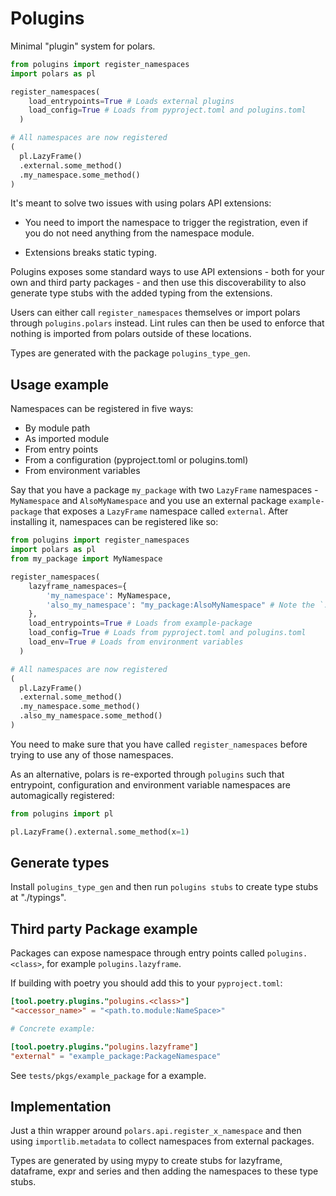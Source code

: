# Polugins

Minimal "plugin" system for polars.

```python
from polugins import register_namespaces
import polars as pl

register_namespaces(
    load_entrypoints=True # Loads external plugins
    load_config=True # Loads from pyproject.toml and polugins.toml
  )

# All namespaces are now registered
(
  pl.LazyFrame()
  .external.some_method()
  .my_namespace.some_method()
)
```

It's meant to solve two issues with using polars API extensions:

- You need to import the namespace to trigger the registration, even if you do not need anything from the namespace module.

- Extensions breaks static typing.

Polugins exposes some standard ways to use API extensions - both for your own and third party packages - 
and then use this discoverability to also generate type stubs with the added typing from the extensions.

Users can either call `register_namespaces` themselves or import polars through `polugins.polars` instead.
Lint rules can then be used to enforce that nothing is imported from polars outside of these locations.

Types are generated with the package `polugins_type_gen`.

## Usage example

Namespaces can be registered in five ways:

- By module path
- As imported module
- From entry points
- From a configuration (pyproject.toml or polugins.toml)
- From environment variables

Say that you have a package `my_package` with two `LazyFrame` namespaces - `MyNamespace` and `AlsoMyNamespace` and you use an
external package `example-package` that exposes a `LazyFrame` namespace called `external`.
After installing it, namespaces can be registered like so:

```python
from polugins import register_namespaces
import polars as pl
from my_package import MyNamespace

register_namespaces(
    lazyframe_namespaces={
        'my_namespace': MyNamespace,
        'also_my_namespace': "my_package:AlsoMyNamespace" # Note the `:` to separate module path from object
    },
    load_entrypoints=True # Loads from example-package
    load_config=True # Loads from pyproject.toml and polugins.toml
    load_env=True # Loads from environment variables
  )

# All namespaces are now registered
(
  pl.LazyFrame()
  .external.some_method()
  .my_namespace.some_method()
  .also_my_namespace.some_method()
)
```

You need to make sure that you have called `register_namespaces` before trying to use any of those namespaces.

As an alternative, polars is re-exported through `polugins` such that entrypoint, configuration and environment variable namespaces are automagically registered:

```python
from polugins import pl

pl.LazyFrame().external.some_method(x=1)
```


## Generate types

Install `polugins_type_gen` and then run `polugins stubs` to create type stubs at "./typings".

## Third party Package example

Packages can expose namespace through entry points called `polugins.<class>`, for example `polugins.lazyframe`.

If building with poetry you should add this to your `pyproject.toml`:

```toml
[tool.poetry.plugins."polugins.<class>"]
"<accessor_name>" = "<path.to.module:NameSpace>"

# Concrete example:

[tool.poetry.plugins."polugins.lazyframe"]
"external" = "example_package:PackageNamespace"
```

See `tests/pkgs/example_package` for a example.


## Implementation

Just a thin wrapper around `polars.api.register_x_namespace` and then using `importlib.metadata` to collect
namespaces from external packages.

Types are generated by using mypy to create stubs for lazyframe, dataframe, expr and series and then adding the
namespaces to these type stubs.

